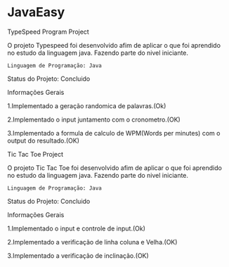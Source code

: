 # JavaEasy


TypeSpeed Program Project


O projeto Typespeed foi desenvolvido afim de aplicar o que foi aprendido no estudo da linguagem java. Fazendo parte do nivel iniciante.
    
    
    Linguagem de Programação: Java
    

Status do Projeto: Concluido

Informações Gerais

1.Implementado a geração randomica de palavras.(Ok)

2.Implementado o input juntamento com o cronometro.(OK)

3.Implementado a formula de calculo de WPM(Words per minutes) com o output do resultado.(OK)


Tic Tac Toe Project


O projeto Tic Tac Toe foi desenvolvido afim de aplicar o que foi aprendido no estudo da linguagem java. Fazendo parte do nivel iniciante.
    
    
    Linguagem de Programação: Java
    

Status do Projeto: Concluido

Informações Gerais

1.Implementado o input e controle de input.(Ok)

2.Implementado a verificação de linha coluna e Velha.(OK)

3.Implementado a verificação de inclinação.(OK)

